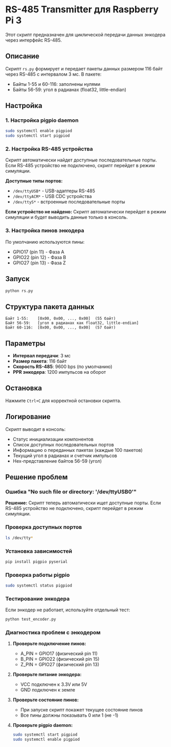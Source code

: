 # RS-485 Transmitter для Raspberry Pi 3

Этот скрипт предназначен для циклической передачи данных энкодера через интерфейс RS-485.

## Описание

Скрипт `rs.py` формирует и передает пакеты данных размером 116 байт через RS-485 с интервалом 3 мс. В пакете:
- Байты 1-55 и 60-116: заполнены нулями
- Байты 56-59: угол в радианах (float32, little-endian)

## Настройка

### 1. Настройка pigpio daemon
```bash
sudo systemctl enable pigpiod
sudo systemctl start pigpiod
```

### 2. Настройка RS-485 устройства
Скрипт автоматически найдет доступные последовательные порты. Если RS-485 устройство не подключено, скрипт перейдет в режим симуляции.

**Доступные типы портов:**
- `/dev/ttyUSB*` - USB-адаптеры RS-485
- `/dev/ttyACM*` - USB CDC устройства
- `/dev/ttyS*` - встроенные последовательные порты

**Если устройство не найдено:**
Скрипт автоматически перейдет в режим симуляции и будет выводить данные только в консоль.

### 3. Настройка пинов энкодера
По умолчанию используются пины:
- GPIO17 (pin 11) - Фаза A
- GPIO22 (pin 12) - Фаза B  
- GPIO27 (pin 13) - Фаза Z

## Запуск

```bash
python rs.py
```

## Структура пакета данных

```
Байт 1-55:    [0x00, 0x00, ..., 0x00]  (55 байт)
Байт 56-59:   [угол в радианах как float32, little-endian]
Байт 60-116:  [0x00, 0x00, ..., 0x00]  (57 байт)
```

## Параметры

- **Интервал передачи**: 3 мс
- **Размер пакета**: 116 байт
- **Скорость RS-485**: 9600 bps (по умолчанию)
- **PPR энкодера**: 1200 импульсов на оборот

## Остановка

Нажмите `Ctrl+C` для корректной остановки скрипта.

## Логирование

Скрипт выводит в консоль:
- Статус инициализации компонентов
- Список доступных последовательных портов
- Информацию о переданных пакетах (каждые 100 пакетов)
- Текущий угол в радианах и счетчик импульсов
- Hex-представление байтов 56-59 (угол)

## Решение проблем

### Ошибка "No such file or directory: '/dev/ttyUSB0'"
**Решение:** Скрипт теперь автоматически ищет доступные порты. Если RS-485 устройство не подключено, скрипт перейдет в режим симуляции.

### Проверка доступных портов
```bash
ls /dev/tty*
```

### Установка зависимостей
```bash
pip install pigpio pyserial
```

### Проверка работы pigpio
```bash
sudo systemctl status pigpiod
```

### Тестирование энкодера
Если энкодер не работает, используйте отдельный тест:
```bash
python test_encoder.py
```

### Диагностика проблем с энкодером
1. **Проверьте подключение пинов:**
   - A_PIN = GPIO17 (физический pin 11)
   - B_PIN = GPIO22 (физический pin 15) 
   - Z_PIN = GPIO27 (физический pin 13)

2. **Проверьте питание энкодера:**
   - VCC подключен к 3.3V или 5V
   - GND подключен к земле

3. **Проверьте состояние пинов:**
   - При запуске скрипт покажет текущее состояние пинов
   - Все пины должны показывать 0 или 1 (не -1)

4. **Проверьте pigpio daemon:**
   ```bash
   sudo systemctl start pigpiod
   sudo systemctl enable pigpiod
   ```
